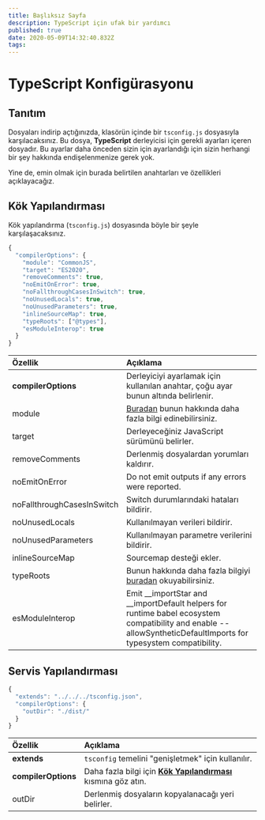 ```yaml
---
title: Başlıksız Sayfa
description: TypeScript için ufak bir yardımcı
published: true
date: 2020-05-09T14:32:40.832Z
tags:
---
```


# TypeScript Konfigürasyonu

## Tanıtım

Dosyaları indirip açtığınızda, klasörün içinde bir `tsconfig.js` dosyasıyla karşılacaksınız. Bu dosya, **TypeScript** derleyicisi için gerekli ayarları içeren dosyadır. Bu ayarlar daha önceden sizin için ayarlandığı için sizin herhangi bir şey hakkında endişelenmenize gerek yok.

Yine de, emin olmak için burada belirtilen anahtarları ve özellikleri açıklayacağız.

## Kök Yapılandırması

Kök yapılandırma (`tsconfig.js`) dosyasında böyle bir şeyle karşılaşacaksınız.

```javascript
{
  "compilerOptions": {
    "module": "CommonJS",
    "target": "ES2020",
    "removeComments": true,
    "noEmitOnError": true,
    "noFallthroughCasesInSwitch": true,
    "noUnusedLocals": true,
    "noUnusedParameters": true,
    "inlineSourceMap": true,
    "typeRoots": ["@types"],
    "esModuleInterop": true
  }
}
```

| Özellik                    | Açıklama                                                                                                                                                            |
|:-------------------------- |:------------------------------------------------------------------------------------------------------------------------------------------------------------------- |
| **compilerOptions**        | Derleyiciyi ayarlamak için kullanılan anahtar, çoğu ayar bunun altında belirlenir.                                                                                  |
| module                     | [Buradan](https://www.typescriptlang.org/docs/handbook/modules.html) bunun hakkında daha fazla bilgi edinebilirsiniz.                                               |
| target                     | Derleyeceğiniz JavaScript sürümünü belirler.                                                                                                                        |
| removeComments             | Derlenmiş dosyalardan yorumları kaldırır.                                                                                                                           |
| noEmitOnError              | Do not emit outputs if any errors were reported.                                                                                                                    |
| noFallthroughCasesInSwitch | Switch durumlarındaki hataları bildirir.                                                                                                                            |
| noUnusedLocals             | Kullanılmayan verileri bildirir.                                                                                                                                    |
| noUnusedParameters         | Kullanılmayan parametre verilerini bildirir.                                                                                                                        |
| inlineSourceMap            | Sourcemap desteği ekler.                                                                                                                                            |
| typeRoots                  | Bunun hakkında daha fazla bilgiyi [buradan](https://www.typescriptlang.org/docs/handbook/tsconfig-json.html#types-typeroots-and-types) okuyabilirsiniz.             |
| esModuleInterop            | Emit __importStar and __importDefault helpers for runtime babel ecosystem compatibility and enable --allowSyntheticDefaultImports for typesystem compatibility. |

## Servis Yapılandırması

```javascript
{
  "extends": "../../../tsconfig.json",
  "compilerOptions": {
    "outDir": "./dist/"
  }
}
```

| Özellik             | Açıklama                                                                                                    |
|:------------------- |:----------------------------------------------------------------------------------------------------------- |
| **extends**         | `tsconfig` temelini "genişletmek" için kullanılır.                                                          |
| **compilerOptions** | Daha fazla bilgi için [**Kök Yapılandırması**](/dev/presence/tsconfig#root-configuration) kısmına göz atın. |
| outDir              | Derlenmiş dosyaların kopyalanacağı yeri belirler.                                                           |
